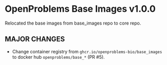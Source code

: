 # OpenProblems Base Images v1.0.0

Relocated the base images from base_images repo to core repo.

## MAJOR CHANGES

* Change container registry from `ghcr.io/openproblems-bio/base_images` to docker hub `openproblems/base_*` (PR #5).